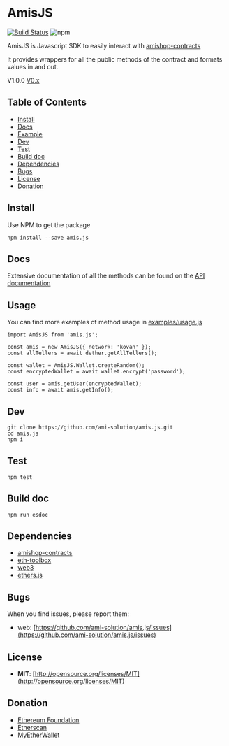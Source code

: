# AmisJS
[![Build Status](https://travis-ci.com/ami-solution/amisjs.svg?token=xxxx&branch=master)](https://travis-ci.com/ami-solution/amis.js) ![npm](https://img.shields.io/npm/v/amishop-contracts.svg)

AmisJS is Javascript SDK to easily interact with [amishop-contracts](https://github.com/ami-solution/amishop-contracts)

It provides wrappers for all the public methods of the contract and formats values in and out.

V1.0.0
[V0.x](https://github.com/dethertech/dether.js/tree/v0.x)
## Table of Contents

* [Install](#install)
* [Docs](#doc)
* [Example](#example)
* [Dev](#dev)
* [Test](#test)
* [Build doc](#build-doc)
* [Dependencies](#dependencies)
* [Bugs](#bugs)
* [License](#license)
* [Donation](#donation)

## Install

Use NPM to get the package

```
npm install --save amis.js
```

## Docs

Extensive documentation of all the methods can be found on the [API documentation](https://ami-solution.github.io/amis.js)

## Usage

You can find more examples of method usage in [examples/usage.js](https://github.com/ami-solution/amis.js/blob/v1.x/examples/usage.js)
```
import AmisJS from 'amis.js';

const amis = new AmisJS({ network: 'kovan' });
const allTellers = await dether.getAllTellers();

const wallet = AmisJS.Wallet.createRandom();
const encryptedWallet = await wallet.encrypt('password');

const user = amis.getUser(encryptedWallet);
const info = await amis.getInfo();
```

## Dev
```
git clone https://github.com/ami-solution/amis.js.git
cd amis.js
npm i
```

## Test
```
npm test
```

## Build doc
```
npm run esdoc
```

## Dependencies

* [amishop-contracts](https://github.com/ami-solution/amishop-contracts.git)
* [eth-toolbox](https://github.com/dethertech/eth-toolbox)
* [web3](https://github.com/ethereum/web3.js/)
* [ethers.js](https://github.com/ethers-io/ethers.js)

## Bugs

When you find issues, please report them:

* web: [https://github.com/ami-solution/amis.js/issues](https://github.com/ami-solution/amis.js/issues)

## License

* __MIT__: [http://opensource.org/licenses/MIT](http://opensource.org/licenses/MIT)

## Donation
* [Ethereum Foundation](https://ethereum.org/donate)
* [Etherscan](https://etherscan.io/address/0x71c7656ec7ab88b098defb751b7401b5f6d8976f)
* [MyEtherWallet](https://etherscan.io/address/0x7cB57B5A97eAbe94205C07890BE4c1aD31E486A8)
